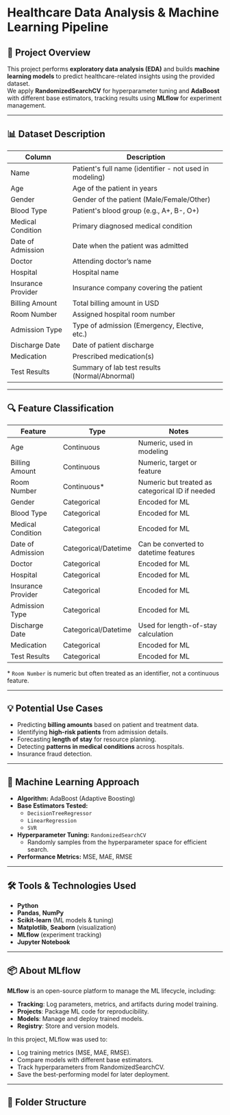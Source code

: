 # Healthcare Data Analysis & Machine Learning Pipeline

## 📌 Project Overview
This project performs **exploratory data analysis (EDA)** and builds **machine learning models** to predict healthcare-related insights using the provided dataset.  
We apply **RandomizedSearchCV** for hyperparameter tuning and **AdaBoost** with different base estimators, tracking results using **MLflow** for experiment management.

---

## 📊 Dataset Description

| Column               | Description |
|----------------------|-------------|
| Name                 | Patient's full name (identifier - not used in modeling) |
| Age                  | Age of the patient in years |
| Gender               | Gender of the patient (Male/Female/Other) |
| Blood Type           | Patient's blood group (e.g., A+, B-, O+) |
| Medical Condition    | Primary diagnosed medical condition |
| Date of Admission    | Date when the patient was admitted |
| Doctor               | Attending doctor’s name |
| Hospital             | Hospital name |
| Insurance Provider   | Insurance company covering the patient |
| Billing Amount       | Total billing amount in USD |
| Room Number          | Assigned hospital room number |
| Admission Type       | Type of admission (Emergency, Elective, etc.) |
| Discharge Date       | Date of patient discharge |
| Medication           | Prescribed medication(s) |
| Test Results         | Summary of lab test results (Normal/Abnormal) |

---

## 🔍 Feature Classification

| Feature              | Type         | Notes |
|----------------------|-------------|-------|
| Age                  | Continuous  | Numeric, used in modeling |
| Billing Amount       | Continuous  | Numeric, target or feature |
| Room Number          | Continuous* | Numeric but treated as categorical ID if needed |
| Gender               | Categorical | Encoded for ML |
| Blood Type           | Categorical | Encoded for ML |
| Medical Condition    | Categorical | Encoded for ML |
| Date of Admission    | Categorical/Datetime | Can be converted to datetime features |
| Doctor               | Categorical | Encoded for ML |
| Hospital             | Categorical | Encoded for ML |
| Insurance Provider   | Categorical | Encoded for ML |
| Admission Type       | Categorical | Encoded for ML |
| Discharge Date       | Categorical/Datetime | Used for length-of-stay calculation |
| Medication           | Categorical | Encoded for ML |
| Test Results         | Categorical | Encoded for ML |

\* `Room Number` is numeric but often treated as an identifier, not a continuous feature.

---

## 💡 Potential Use Cases

- Predicting **billing amounts** based on patient and treatment data.
- Identifying **high-risk patients** from admission details.
- Forecasting **length of stay** for resource planning.
- Detecting **patterns in medical conditions** across hospitals.
- Insurance fraud detection.

---

## 🧠 Machine Learning Approach

- **Algorithm:** AdaBoost (Adaptive Boosting)  
- **Base Estimators Tested:**
  - `DecisionTreeRegressor`
  - `LinearRegression`
  - `SVR`
- **Hyperparameter Tuning:** `RandomizedSearchCV`
  - Randomly samples from the hyperparameter space for efficient search.
- **Performance Metrics:** MSE, MAE, RMSE

---

## 🛠 Tools & Technologies Used

- **Python**
- **Pandas**, **NumPy**
- **Scikit-learn** (ML models & tuning)
- **Matplotlib**, **Seaborn** (visualization)
- **MLflow** (experiment tracking)
- **Jupyter Notebook**

---

## 📦 About MLflow

**MLflow** is an open-source platform to manage the ML lifecycle, including:
- **Tracking**: Log parameters, metrics, and artifacts during model training.
- **Projects**: Package ML code for reproducibility.
- **Models**: Manage and deploy trained models.
- **Registry**: Store and version models.

In this project, MLflow was used to:
- Log training metrics (MSE, MAE, RMSE).
- Compare models with different base estimators.
- Track hyperparameters from RandomizedSearchCV.
- Save the best-performing model for later deployment.

---

## 📂 Folder Structure
